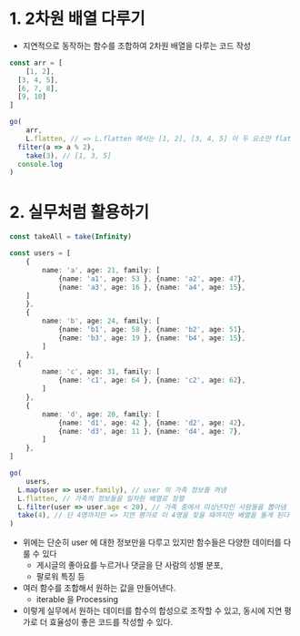 # 1. 2차원 배열 다루기
- 지연적으로 동작하는 함수를 조합하여 2차원 배열을 다루는 코드 작성

```typescript
const arr = [
	[1, 2],
  [3, 4, 5],
  [6, 7, 8],
  [9, 10]
]

go(
	arr,
	L.flatten, // => L.flatten 에서는 [1, 2], [3, 4, 5] 이 두 요소만 flat
  filter(a => a % 2), 
	take(3), // [1, 3, 5]
  console.log 
)
```

# 2. 실무처럼 활용하기
```typescript
const takeAll = take(Infinity)

const users = [
	{
		name: 'a', age: 21, family: [
			{name: 'a1', age: 53 }, {name: 'a2', age: 47},
			{name: 'a3', age: 16 }, {name: 'a4', age: 15},
    ]
	},
	{
		name: 'b', age: 24, family: [
			{name: 'b1', age: 58 }, {name: 'b2', age: 51},
			{name: 'b3', age: 19 }, {name: 'b4', age: 15},
		]
	},	
  {
		name: 'c', age: 31, family: [
			{name: 'c1', age: 64 }, {name: 'c2', age: 62},
		]
	},
	{
		name: 'd', age: 20, family: [
			{name: 'd1', age: 42 }, {name: 'd2', age: 42},
			{name: 'd3', age: 11 }, {name: 'd4', age: 7},
		]
	},
]

go(
	users,
  L.map(user => user.family), // user 의 가족 정보를 꺼냄
  L.flatten, // 가족의 정보들을 일차원 배열로 정렬
  L.filter(user => user.age < 20), // 가족 중에서 미성년자인 사람들을 뽑아냄
  take(4), // 단 4명까지만 => 지연 평가로 이 4명을 찾을 때까지만 배열을 돌게 된다
)
```
- 위에는 단순히 user 에 대한 정보만을 다루고 있지만 함수들은 다양한 데이터를 다룰 수 있다
  - 게시글의 좋아요를 누르거나 댓글을 단 사람의 성별 분포, 
  - 팔로워 특징 등
- 여러 함수를 조합해서 원하는 값을 만들어낸다. 
  - iterable 을 Processing
- 이렇게 실무에서 원하는 데이터를 함수의 합성으로 조작할 수 있고, 동시에 지연 평가로 더 효율성이 좋은 코드를 작성할 수 있다.